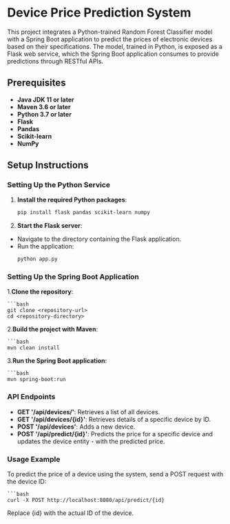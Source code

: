 # Device Price Prediction System

This project integrates a Python-trained Random Forest Classifier model with a Spring Boot application to predict the prices of electronic devices based on their specifications. The model, trained in Python, is exposed as a Flask web service, which the Spring Boot application consumes to provide predictions through RESTful APIs.

## Prerequisites

- **Java JDK 11 or later**
- **Maven 3.6 or later**
- **Python 3.7 or later**
- **Flask**
- **Pandas**
- **Scikit-learn**
- **NumPy**

## Setup Instructions

### Setting Up the Python Service

1. **Install the required Python packages**:
   ```bash
   pip install flask pandas scikit-learn numpy

2. **Start the Flask server**:
- Navigate to the directory containing the Flask application.
- Run the application:
    ```bash
    python app.py


### Setting Up the Spring Boot Application

1.**Clone the repository**:

    ```bash
    git clone <repository-url>
    cd <repository-directory>

2.**Build the project with Maven**:

    ```bash
    mvn clean install
    
3.**Run the Spring Boot application**:

    ```bash
    mvn spring-boot:run

### API Endpoints
- **GET '/api/devices/'**: Retrieves a list of all devices.
- **GET '/api/devices/{id}'**: Retrieves details of a specific device by ID.
- **POST '/api/devices'**: Adds a new device.
- **POST '/api/predict/{id}'**: Predicts the price for a specific device and updates the device entity - with the predicted price.


### Usage Example
To predict the price of a device using the system, send a POST request with the device ID:

    ```bash
    curl -X POST http://localhost:8080/api/predict/{id}
    
Replace {id} with the actual ID of the device.
